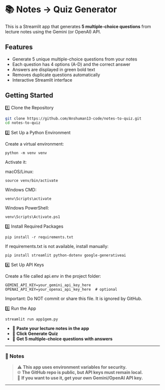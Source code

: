 # 📚 Notes → Quiz Generator 

This is a Streamlit app that generates **5 multiple-choice questions** from lecture notes using the Gemini (or OpenAI) API.

## Features

- Generate 5 unique multiple-choice questions from your notes
- Each question has 4 options (A-D) and the correct answer
- Answers are displayed in green bold text
- Removes duplicate questions automatically
- Interactive Streamlit interface

## Getting Started

1️⃣ Clone the Repository

```bash
git clone https://github.com/Anshuman13-code/notes-to-quiz.git
cd notes-to-quiz
```
2️⃣ Set Up a Python Environment

Create a virtual environment:
```
python -m venv venv
```
Activate it:

macOS/Linux:
```
source venv/bin/activate
```

Windows CMD:
```
venv\Scripts\activate
```
Windows PowerShell:
```
venv\Scripts\Activate.ps1
```
3️⃣ Install Required Packages
```
pip install -r requirements.txt
```

If requirements.txt is not available, install manually:
```
pip install streamlit python-dotenv google-generativeai
```

4️⃣ Set Up API Keys

Create a file called api.env in the project folder:
```
GEMINI_API_KEY=your_gemini_api_key_here
OPENAI_API_KEY=your_openai_api_key_here  # optional
```

Important: Do NOT commit or share this file. It is ignored by GitHub.

5️⃣ Run the App
```
streamlit run app1gem.py
```

- 📝 **Paste your lecture notes in the app**
- 🚀 **Click Generate Quiz**
- 🎯 **Get 5 multiple-choice questions with answers**

---

### 📝 Notes

> ⚠️ **This app uses environment variables for security.**  
> 🌐 **The GitHub repo is public, but API keys must remain local.**  
> 🔑 **If you want to use it, get your own Gemini/OpenAI API key.**

---
